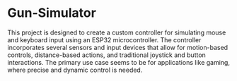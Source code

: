# Gun-Simulator

This project is designed to create a custom controller for simulating mouse and keyboard input using an ESP32 microcontroller. The controller incorporates several sensors and input devices that allow for motion-based controls, distance-based actions, and traditional joystick and button interactions. The primary use case seems to be for applications like gaming, where precise and dynamic control is needed.

